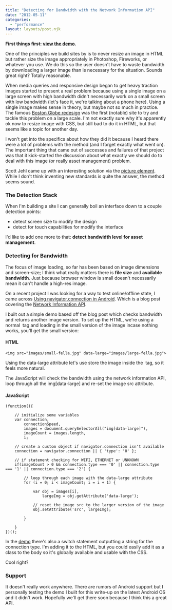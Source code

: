 ```yaml
---
title: "Detecting for Bandwidth with the Network Information API"
date: "2012-05-11"
categories:
  - "performance"
layout: layouts/post.njk
---
```


**First things first: [view the demo](/lab/_javascript/network-connection/).**

One of the principles we build sites by is to never resize an image in HTML but rather size the image appropriately in Photoshop, Fireworks, or whatever you use. We do this so the user doesn't have to waste bandwidth by downloading a larger image than is necessary for the situation. Sounds great right? Totally reasonable.

When media queries and responsive design began to get heavy traction images started to present a real problem because using a single image on a large screen with high bandwidth didn't necessarily work on a small screen with low bandwidth (let's face it, we're talking about a phone here). Using a single image makes sense in theory, but maybe not so much in practice. The famous [Boston Globe redesign](http://unstoppablerobotninja.com/entry/the-boston-globe/) was the first (notable) site to try and tackle this problem on a large scale. I'm not exactly sure why it's apparently ok now to resize image with CSS, but still bad to do it in HTML, but that seems like a topic for another day.

I won't get into the specifics about how they did it because I heard there were a lot of problems with the method (and I forget exactly what went on). The important thing that came out of successes and failures of that project was that it kick-started the discussion about what exactly we should do to deal with this image (or really asset management) problem.

Scott Jehl came up with an interesting solution via the [picture element](https://github.com/scottjehl/picturefill). While I don't think inventing new standards is quite the answer, the method seems sound.

### The Detection Stack

When I'm building a site I can generally boil an interface down to a couple detection points:

- detect screen size to modify the design
- detect for touch capabilities for modify the interface

I'd like to add one more to that: **detect bandwidth level for asset management**.

### Detecting for Bandwidth

The focus of image loading, so far has been based on image dimensions and screen-size; I think what really matters there is **file size** and **available bandwidth**. Just because browser window is small doesn't necessarily mean it can't handle a high-res image.

On a recent project I was looking for a way to test online/offline state, I came across [Using navigator.connection in Android](http://davidbcalhoun.com/2010/using-navigator-connection-android). Which is a blog post covering the [Network Information API]( http://www.w3.org/TR/netinfo-api/).

I built out a simple demo based off the blog post which checks bandwidth and returns another image version. To set up the HTML, we're using a normal <img> tag and loading in the small version of the image incase nothing works, you'll get the small version:

#### HTML

```
<img src="images/small-fella.jpg" data-large="images/large-fella.jpg">
```

Using the data-large attribute let's use store the image inside the <img> tag, so it feels more natural.

The JavaScript will check the bandwidth using the network information API, loop through all the img\[data-large\] and re-set the image src attribute.

#### JavaScript

```
(function(){

    // initialize some variables
    var connection,
        connectionSpeed,
        images = document.querySelectorAll("img[data-large]"),
        imageCount = images.length,
        i;

    // create a custom object if navigator.connection isn't available
    connection = navigator.connection || { 'type': '0' };

    // if statement checking for WIFI, ETHERNET or UNKNOWN
    if(imageCount > 0 && connection.type === '0' || connection.type === '1' || connection.type === '2') {

        // loop through each image with the data-large attribute
        for (i = 0; i < imageCount; i = i + 1) {

            var obj = images[i],
                largeImg = obj.getAttribute('data-large');

            // reset the image src to the larger version of the image
            obj.setAttribute('src', largeImg);

        }

    }
})();
```

In the [demo](/lab/_javascript/network-connection/) there's also a switch statement outputting a string for the connection type. I'm adding it to the HTML, but you could easily add it as a class to the body so it's globally available and usable with the CSS.

Cool right?

### Support

It doesn't really work anywhere. There are rumors of Android support but I personally testing the demo I built for this write-up on the latest Android OS and it didn't work. Hopefully we'll get there soon because I think this a great API.
